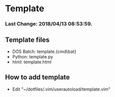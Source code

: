 # Template
### Last Change: 2018/04/13 08:53:59.

## Template files
- DOS Batch: template.{cmd\bat}
- Python: template.py
- html: template.html

## How to add template
-  Edit "~/dotfiles/.vim/userautoload/template.vim"
